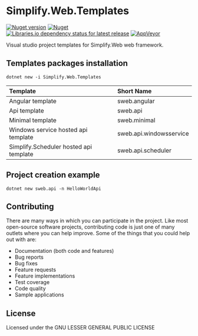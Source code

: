 # Simplify.Web.Templates

[![Nuget version](http://img.shields.io/nuget/vpre/Simplify.Web.Templates)](https://www.nuget.org/packages/Simplify.Web.Templates/)
[![Nuget](https://img.shields.io/nuget/dt/Simplify.Web.Templates)](https://www.nuget.org/packages/Simplify.Web.Templates/)
[![Libraries.io dependency status for latest release](https://img.shields.io/librariesio/release/nuget/Simplify.Web.Templates)](https://libraries.io/nuget/Simplify.Web.Templates)
[![AppVeyor](https://img.shields.io/appveyor/ci/i4004/simplify-web-templates/master)](https://ci.appveyor.com/project/i4004/simplify-web-templates)

Visual studio project templates for Simplify.Web web framework.

## Templates packages installation

```console
dotnet new -i Simplify.Web.Templates
```

| Template                               | Short Name              |
| :------------------------------------- | :---------------------- |
| Angular template                       | sweb.angular            |
| Api template                           | sweb.api                |
| Minimal template                       | sweb.minimal            |
| Windows service hosted api template    | sweb.api.windowsservice |
| Simplify.Scheduler hosted api template | sweb.api.scheduler      |

## Project creation example

```console
dotnet new sweb.api -n HelloWorldApi
```

## Contributing

There are many ways in which you can participate in the project. Like most open-source software projects, contributing code is just one of many outlets where you can help improve. Some of the things that you could help out with are:

- Documentation (both code and features)
- Bug reports
- Bug fixes
- Feature requests
- Feature implementations
- Test coverage
- Code quality
- Sample applications

## License

Licensed under the GNU LESSER GENERAL PUBLIC LICENSE
